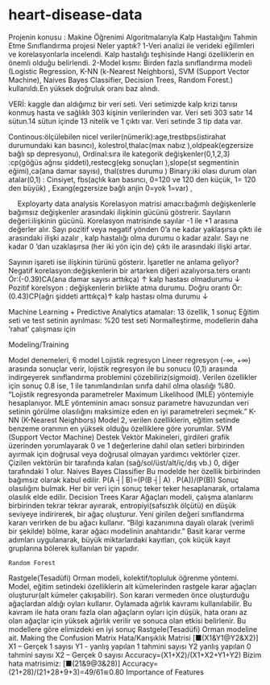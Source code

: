 # heart-disease-data
Projenin konusu :  Makine Öğrenimi Algoritmalarıyla Kalp Hastalığını Tahmin Etme
Sınıflandırma projesi
Neler yaptık?
1-Veri analizi ile verideki eğilimleri ve korelasyonlarla incelendi. Kalp hastalığı teşhisinde Hangi özelliklerin en önemli olduğu belirlendi.
2-Model kısmı: Birden fazla sınıflandırma modeli  (Logistic Regression, K-NN (k-Nearest Neighbors), SVM (Support Vector Machine), Naives Bayes Classifier, Decision Trees, Random Forest.) kullanıldı.En yüksek doğruluk oranı  baz alındı.

VERİ: kaggle dan aldığımız bir veri seti. Veri setimizde kalp krizi tanısı konmuş  hasta ve sağlıklı 303  kişinin verilerinden  var.
Veri seti 303 satır 14 sütun.14 sütun içinde 13 nitelik ve 1 çıktı var.
Veri setinde 3 tip data var.

Continous:ölçülebilen nicel veriler(nümerik):age,trestbps(istirahat durumundaki kan basıncı), kolestrol,thalac(max nabız ),oldpeak(egzersize bağlı sp depresyonu),
Ordinal:sıra ile kategorik değişkenler(0,1,2,3) :cp(göğüs ağrısı şiddeti),restecg(ekg sonuçları ),slope(st segmentinin eğimi),ca(ana damar sayısı), thal(stres durumu )
Binary:iki olası durum olan atalar(0,1) :   Cinsiyet, fbs(açlık kan basıncı,  0=120 ve 120 den  küçük,  1= 120 den büyük) , Exang(egzersize bağlı anjin 0=yok 1=var) , 

 
Exployarty   data     analysis
Korelasyon matrisi amacı:bağımlı değişkenlerle bağımsız değişkenler arasındaki ilişkinin gücünü göstrerir.
Sayıların değeri:ilişkinin gücünü. 
Korelasyon matrisinde sayılar -1 ile +1 arasına değerler alır.
Sayı pozitif veya negatif yönden 0’a ne kadar yaklaşırsa  çıktı ile arasındaki ilişki azalır , kalp hastalığı olma durumu o kadar azalır.
Sayı ne kadar 0 ‘dan uzaklaşırsa (her iki yön için de) çıktı ile arasındaki ilişki artar.

Sayının işareti ise ilişkinin türünü gösterir.
İşaretler ne anlama geliyor?
Negatif korelasyon:değişkenlerin bir artarken diğeri azalıyorsa.ters orantı
Ör:(-0.39)CA(ana damar sayısı arttıkça) ↑ kalp hastası olmadurumu ↓
Pozitif korelsyon : değişkenlerin birlikte atma durumu. Doğru orantı
Ör: (0.43)CP(ağrı şiddeti arttıkça)↑   kalp hastası olma durumu  ↓



Machine Learning + Predictive Analytics
atamalar: 13 özellik, 1 sonuç
Eğitim seti ve test setinin ayrılması: %20 test seti
Normalleştirme, modellerin daha ‘rahat’ çalışması için


Modeling/Training

Model denemeleri, 6 model
	Lojistik regresyon
Lineer regresyon (-∞, +∞) arasında sonuçlar verir, lojistik regresyon ile bu sonucu (0,1) arasında indirgeyerek sınıflandırma problemini çözebiliriz(sigmoid). Verilen özellikler için sonuç 0.8 ise, 1 ile tanımlandırılan sınıfa dahil olma olasılığı %80. 
“Lojistik regresyonda parametreler Maximum Likelihood (MLE) yöntemiyle hesaplanıyor. MLE yönteminin amacı sonsuz parametre havuzundan veri setinin görülme olasılığını maksimize eden en iyi parametreleri seçmek.”
	K-NN (K-Nearest Neighbors)
Model 2, verilen özelliklerin, eğitim setinde benzeme oranının en yüksek olduğu özelliklere göre yorumlar.
	SVM (Support Vector Machine)
Destek Vektör Makineleri, girdileri grafik üzerinden yorumlayarak 0 ve 1 değerlerine dahil olan setleri birbirinden ayırmak için doğrusal veya doğrusal olmayan yardımcı vektörler çizer. Çizilen vektörün bir tarafında kalan (sağ/sol/üst/alt/iç/dış vb.) 0, diğer tarafındaki 1 olur.
	Naives Bayes Classifier
Bu modelde her özellik birbirinden bağımsız olarak kabul edilir.
P(A ┤|  B)=(P(B ┤|  A) .  P(A))/(P(B))
Sonuç olasılığını bulmak. Her bir veri için sonuç teker teker hesaplanarak, ortalama olasılık elde edilir.
	Decision Trees
Karar Ağaçları modeli, çalışma alanlarını birbirinden tekrar tekrar ayırarak, entropiyi(safsızlık ölçütü) en düşük seviyeye indirirerek, bir ağaç oluşturur. Yeni girilen değeri sınıflandırma kararı verirken de bu ağacı kullanır.
“Bilgi kazanımına dayalı olarak (verimli bir şekilde) bölme, karar ağacı modelinin anahtarıdır.”
Basit karar verme adımları uygulanarak, büyük miktarlardaki kayıtları, çok küçük kayıt gruplarına bölerek kullanılan bir yapıdır.



	Random Forest
Rastgele(Tesadüfi) Orman modeli, kolektif/topluluk öğrenme yöntemi. Model, eğitim setindeki özelliklerin alt kümelerinden rastgele karar ağaçları oluşturur(alt kümeler çakışabilir). Son kararı vermeden önce oluşturduğu ağaçlardan aldığı oyları kullanır. Oylamada ağırlık kavramı kullanılabilir. Bu kavram ile hata oranı fazla olan ağaçların oyları için düşük, hata oranı az olan ağaçlar için yüksek ağırlık verilir ve sonuca olan etkisi belirlenir.
Bu modellere göre elimizdeki en iyi sonuç Rastgele(Tesadüfi) Orman modeline ait.
Making the Confusion Matrix
Hata/Karışıklık Matrisi
[■(X1&Y1@Y2&X2)]
X1 – Gerçek 1 sayısı
Y1 - yanlış yapılan 1 tahmini sayısı
Y2 yanlış yapılan 0 tahmini sayısı
X2 – Gerçek 0 sayısı
Accuracy=(X1+X2)/(X1+X2+Y1+Y2)
Bizim hata matrisimiz:
[■(21&9@3&28)]
Accuracy=(21+28)/(21+28+9+3)=49/61≌0.80
Importance of Features


